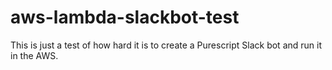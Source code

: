 # aws-lambda-slackbot-test

This is just a test of how hard it is to create a Purescript
Slack bot and run it in the AWS.

